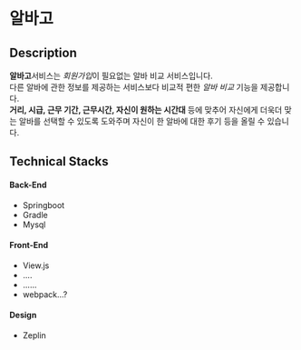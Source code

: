 # 알바고
## **Description**

**알바고**서비스는 *회원가입*이 필요없는 알바 비교 서비스입니다.  
다른 알바에 관한 정보를 제공하는 서비스보다 비교적 편한 *알바 비교* 기능을 제공합니다.  
**거리, 시급, 근무 기간, 근무시간, 자신이 원하는 시간대** 등에 맞추어 자신에게 더욱더 맞는 알바를 선택할 수 있도록
도와주며 자신이 한 알바에 대한 후기 등을 올릴 수 있습니다.  

## **Technical Stacks**
#### Back-End
- Springboot
- Gradle
- Mysql  
#### Front-End
- View.js
- ....
- ......
- webpack...?

#### Design
- Zeplin
